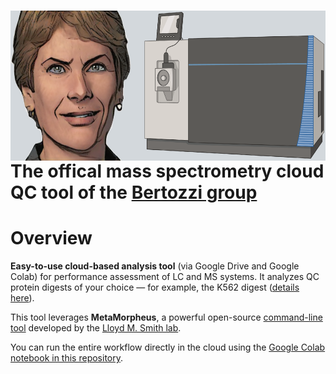 # <img src="https://raw.githubusercontent.com/HevlerJohannes/Bertozzi_MS_QC/main/picture.png" height="200" align="right" style="height:240px; margin: auto;">  
<br />
<br />
<br />
<br />
<br />
<br />
<br />
<br />
<br />

# **The offical mass spectrometry cloud QC tool of the [Bertozzi group](https://bertozzigroup.stanford.edu/)**
# Overview

**Easy-to-use cloud-based analysis tool** (via Google Drive and Google Colab) for performance assessment of LC and MS systems. It analyzes QC protein digests of your choice — for example, the K562 digest ([details here](https://www.promega.com/products/mass-spectrometry/mass-spec-reference-reagents/mass-spec-compatible-yeast-and-human-protein-extracts/?catNum=V6951)).

This tool leverages **MetaMorpheus**, a powerful open-source [command-line tool](https://github.com/smith-chem-wisc/MetaMorpheus/wiki/Getting-Started#test-installation-via-net-core-dll---linux-macos-windows) developed by the [Lloyd M. Smith lab](https://pubs.acs.org/doi/10.1021/acs.jproteome.7b00873).

You can run the entire workflow directly in the cloud using the [Google Colab notebook in this repository](qc_tool.ipynb).




